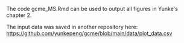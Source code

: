 The code gcme_MS.Rmd can be used to output all figures in Yunke's chapter 2.

The input data was saved in another repository here: https://github.com/yunkepeng/gcme/blob/main/data/plot_data.csv